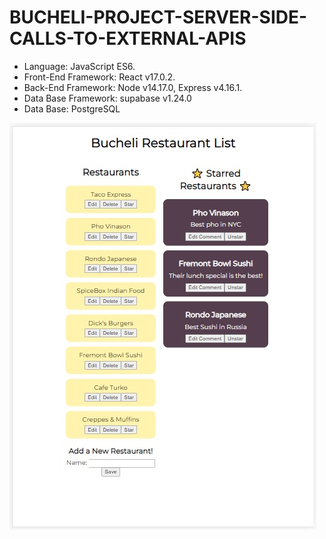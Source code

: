 # BUCHELI-PROJECT-SERVER-SIDE-CALLS-TO-EXTERNAL-APIS

* Language: JavaScript ES6.
* Front-End Framework: React v17.0.2.
* Back-End Framework: Node v14.17.0, Express v4.16.1.
* Data Base Framework: supabase v1.24.0
* Data Base: PostgreSQL

![Bucheli Restaurant List](https://raw.githubusercontent.com/ARBUCHELI/BUCHELI-RESTAURANT-LIST/master/%D0%91%D0%B5%D0%B7%D1%8B%D0%BC%D1%8F%D0%BD%D0%BD%D1%8B%D0%B9.jpg)
